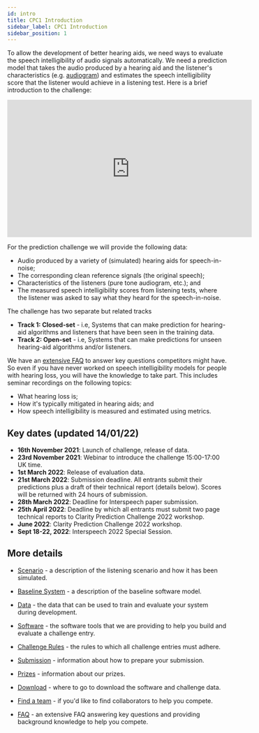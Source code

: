 ```yaml
---
id: intro
title: CPC1 Introduction
sidebar_label: CPC1 Introduction
sidebar_position: 1
---
```


<!-- import { TwitterTimelineEmbed } from "react-twitter-embed"; -->

To allow the development of better hearing aids, we need ways to evaluate the speech intelligibility of audio signals automatically. We need a prediction model that takes the audio produced by a hearing aid and the listener's characteristics (e.g. [audiogram](https://www.hear-it.org/Audiogram-)) and estimates the speech intelligibility score that the listener would achieve in a listening test. Here is a brief introduction to the challenge:

<iframe width="560" height="315" src="https://www.youtube.com/embed/9DY2VOeRU0s" title="YouTube video player" frameborder="0" allow="accelerometer; autoplay; clipboard-write; encrypted-media; gyroscope; picture-in-picture" allowfullscreen></iframe>

For the prediction challenge we will provide the following data:
- Audio produced by a variety of (simulated) hearing aids for speech-in-noise;
- The corresponding clean reference signals (the original speech);
- Characteristics of the listeners (pure tone audiogram, etc.); and
- The measured speech intelligibility scores from listening tests, where the listener was asked to say what they heard for the speech-in-noise.

The challenge has two separate but related tracks

- <b>Track 1: Closed-set</b> - i.e, Systems that can make prediction for hearing-aid algorithms and listeners that have been seen in the training data. 
- <b>Track 2: Open-set</b> - i.e, Systems that can make predictions for unseen hearing-aid algorithms and/or listeners. 

We have an [extensive FAQ](./cpc1_faq) to answer key questions competitors might have. So even if you have never worked on speech intelligibility models for people with hearing loss, you will have the knowledge to take part. This includes seminar recordings on the following topics:
- What hearing loss is;
- How it's typically mitigated in hearing aids; and
- How speech intelligibility is measured and estimated using metrics.

## Key dates (updated 14/01/22)

- **16th November 2021**: Launch of challenge, release of data. 
- **23rd November 2021**: Webinar to introduce the challenge 15:00-17:00 UK time.
- **1st March 2022**: Release of evaluation data.
- **21st March 2022**: Submission deadline. All entrants submit their predictions plus a draft of their technical report (details below). Scores will be returned with 24 hours of submission.
- **28th March 2022**: Deadline for Interspeech paper submission.
- **25th April 2022**: Deadline by which all entrants must submit two page technical reports to Clarity Prediction Challenge 2022 workshop.
- **June 2022**: Clarity Prediction Challenge 2022 workshop.
- **Sept 18-22, 2022**: Interspeech 2022 Special Session.

## More details

- [Scenario](./cpc1_scenario) - a description of the listening scenario and how it has been simulated.
  
- [Baseline System](./cpc1_baseline) - a description of the baseline software model.
  
- [Data](./cpc1_data) - the data that can be used to train and evaluate your system during development.
  
- [Software](./cpc1_software) - the software tools that we are providing to help you build and evaluate a challenge entry.

- [Challenge Rules](./cpc1_rules) - the rules to which all challenge entries must adhere.
  
- [Submission](./cpc1_submission) - information about how to prepare your submission.

- [Prizes](./cpc1_prizes) - information about our prizes.

- [Download](./cpc1_download) - where to go to download the software and challenge data.

- [Find a team](./cpc1_joinateam) - if you'd like to find collaborators to help you compete.

- [FAQ](./cpc1_faq) - an extensive FAQ answering key questions and providing background knowledge to help you compete.

